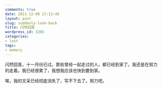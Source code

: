 ```yaml
---
comments: true
date: 2011-12-08 17:13:49
layout: post
slug: suddenly-look-back
title: 闪然回首
wordpress_id: 3205
categories:
- lost
tags:
- memory
---
```


闪然回首，十一月份已过。那些曾经一起走过的人，都已经到家了。我还是在努力的走着。我已经很累了，我想我应该也快到要到家。

唉，我的文采已经彻底消失了，写不下去了。努力吧。
